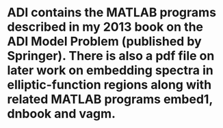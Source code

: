# ADI contains the MATLAB programs described in my 2013 book on the ADI Model Problem (published by Springer).  There is also a pdf file on later work on embedding spectra in elliptic-function regions along with related MATLAB programs embed1, dnbook and vagm. 
